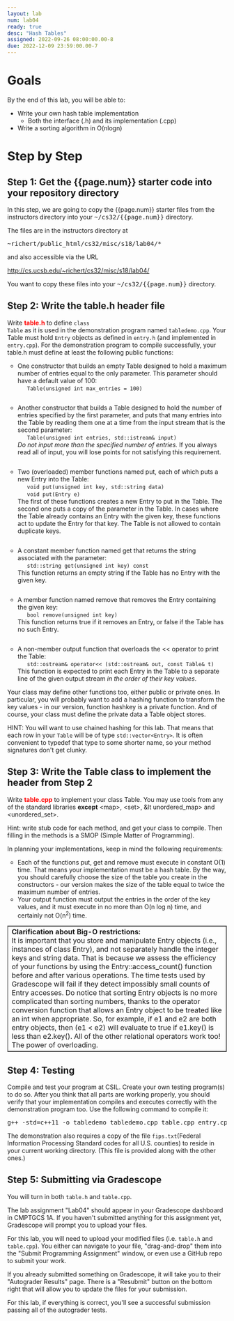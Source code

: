 ```yaml
---
layout: lab
num: lab04
ready: true
desc: "Hash Tables"
assigned: 2022-09-26 08:00:00.00-8
due: 2022-12-09 23:59:00.00-7
---
```


# Goals

By the end of this lab, you will be able to:
* Write your own hash table implementation
	* Both the interface (.h) and its implementation (.cpp)
* Write a sorting algorithm in O(nlogn)

# Step by Step 

## Step 1: Get the {{page.num}} starter code into your repository directory 

In this step, we are going to copy the {{page.num}} starter files from the instructors directory into your <tt>~/cs32/{{page.num}}</tt> directory.

The files are in the instructors directory at 

<tt>~richert/public_html/cs32/misc/s18/lab04/*</tt>

and also accessible via the URL

<http://cs.ucsb.edu/~richert/cs32/misc/s18/lab04/>

You want to copy these files into your <tt>~/cs32/{{page.num}}</tt> directory.

## Step 2: Write the table.h header file

Write <font color="red"><b>table.h</b></font> to define <code>class Table</code> as it is used in the demonstration program named <code>tabledemo.cpp</code>. Your Table must hold <code>Entry</code> objects as defined in <code>entry.h</code> (and implemented in <code>entry.cpp</code>). For the demonstration program to compile successfully, your table.h must define at least the following public functions:

<ul type = "circle">
  <li style='margin-bottom:2em;'>One constructor that builds an empty Table designed to hold a maximum number of entries equal to the only parameter. This parameter should have a default value of 100:
  <br><code>&nbsp;&nbsp;&nbsp;Table(unsigned int max_entries = 100)</code></li>

  <li style='margin-bottom:2em;'>Another constructor that builds a Table designed to hold the number of entries specified by the first parameter, and puts that many entries into the Table by reading them one at a time from the input stream that is the second parameter:
  <br><code>&nbsp;&nbsp;&nbsp;Table(unsigned int entries, std::istream&amp; input)</code>
  <br><em>Do not input more than the specified number of entries.</em> If you always read all of input, you will lose points for not satisfying this requirement.</li>

  <li style='margin-bottom:2em;'>Two (overloaded) member functions named put, each of which puts a new Entry into the Table:
  <br><code>&nbsp;&nbsp;&nbsp;void put(unsigned int key, std::string data)</code>
  <br><code>&nbsp;&nbsp;&nbsp;void put(Entry e)</code>
  <br>The first of these functions creates a new Entry to put in the Table. The second
  one puts a copy of the parameter in the Table. In cases where the Table already
  contains an Entry with the given key, these functions act to update the Entry for that key.
  The Table is not allowed to contain duplicate keys.</li>

  <li style='margin-bottom:2em;'>A constant member function named get that returns the string associated with the
  parameter:
  <br><code>&nbsp;&nbsp;&nbsp;std::string get(unsigned int key) const</code>
  <br>This function returns an empty string if the Table has no Entry with the given key.</li>

  <li style='margin-bottom:2em;'>A member function named remove that removes the Entry containing the given key:
  <br><code>&nbsp;&nbsp;&nbsp;bool remove(unsigned int key)</code>
  <br>This function returns true if it removes an Entry, or false if the Table has no such Entry.</li>

  <li>A non-member output function that overloads the &lt;&lt; operator to print the Table:
  <br><code>&nbsp;&nbsp;&nbsp;std::ostream&amp; operator&lt;&lt; (std::ostream&amp; out, const Table&amp; t)</code>
  <br>This function is expected to print each Entry in the Table to a separate line of
  the given output stream <em>in the order of their key values</em>.</li>
</ul>
   
Your class may define other functions too, either public or private ones. In particular, you will probably want to add a hashing function to transform the key values - in our version, function hashkey is a private function. And of course, your class must define the private data a Table object stores.

HINT: You will want to use chained hashing for this lab. That means that each row in your <code>Table</code> will be of type <code>std::vector&lt;Entry&gt;</code>. It is often convenient to typedef that type to some shorter name, so your method signatures don't get clunky.

## Step 3: Write the Table class to implement the header from Step 2

Write <font color="red"><b>table.cpp</b></font> to implement your class Table. You may use tools from any of the standard libraries <b>except</b> &lt;map&gt;, &lt;set&gt;, &lt unordered_map&gt; and &lt;unordered_set&gt;. 

Hint: write stub code for each method, and get your class to compile. Then filling in the methods is a SMOP (Simple Matter of Programming).

In planning your implementations, keep in mind the following requirements:
<ul type="circle">
  <li>Each of the functions put, get and remove must execute in constant O(1) time. That means your implementation must be a hash table. By the way, you should carefully choose the size of the table you create in the constructors - our version makes the size of the table equal to twice the maximum number of entries.</li>
  <li>Your output function must output the entries in the order of the key values, and it must execute in no more than O(n log n) time, and certainly not O(n<sup>2</sup>) time.</li></ul>
      
<table border="1">
 <tr align="left">
   <td><b>Clarification about Big-O restrictions:</b>
   <br>It is important that you store and manipulate Entry objects (i.e., instances of class Entry), and not separately handle the integer keys and string data. That is because we assess the efficiency of your functions by using the Entry::access_count() function before and after various operations. The time tests used by Gradescope will fail if they detect impossibly small counts of Entry accesses. Do notice that sorting Entry objects is no more complicated than sorting numbers, thanks to the operator conversion function that allows an Entry object to be treated like an int when appropriate. So, for example, if e1 and e2 are both entry objects, then (e1 &lt; e2) will evaluate to true if e1.key() is less than e2.key(). All of the other relational operators work too! The power of overloading.</td>
 </tr>
</table>
   
## Step 4: Testing
   
Compile and test your program at CSIL. Create your own testing program(s) to do so. After you think that all parts are working properly, you should verify that your implementation compiles and executes correctly with the demonstration program too. Use the following command to compile it:

<pre>g++ -std=c++11 -o tabledemo tabledemo.cpp table.cpp entry.cpp</pre>

The demonstration also requires a copy of the file <code>fips.txt</code>(Federal Information Processing Standard codes for all U.S. counties) to reside in your current working directory. (This file is provided along with the other ones.) 
      
## Step 5: Submitting via Gradescope
  
  You will turn in both <code>table.h</code> and <code>table.cpp</code>.

The lab assignment "Lab04" should appear in your Gradescope dashboard in CMPTGCS 1A. If you haven't submitted anything for this assignment yet, Gradescope will prompt you to upload your files.

For this lab, you will need to upload your modified files (i.e. `table.h` and `table.cpp`). You either can navigate to your file, "drag-and-drop" them into the "Submit Programming Assignment" window, or even use a GitHub repo to submit your work.

If you already submitted something on Gradescope, it will take you to their "Autograder Results" page. There is a "Resubmit" button on the bottom right that will allow you to update the files for your submission.

For this lab, if everything is correct, you'll see a successful submission passing all of the autograder tests.
